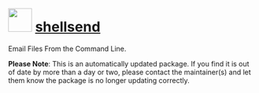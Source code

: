 ﻿# <img src="https://rawcdn.githack.com/virtualex-itv/chocolatey-packages/e78924b467961787352ce2d54f03406d841c8a9e/icons/shellsend.png" width="48" height="48"/> [shellsend](https://community.chocolatey.org/packages/shellsend)

Email Files From the Command Line.

**Please Note**: This is an automatically updated package. If you find it is out of date by more than a day or two, please contact the maintainer(s) and let them know the package is no longer updating correctly.
